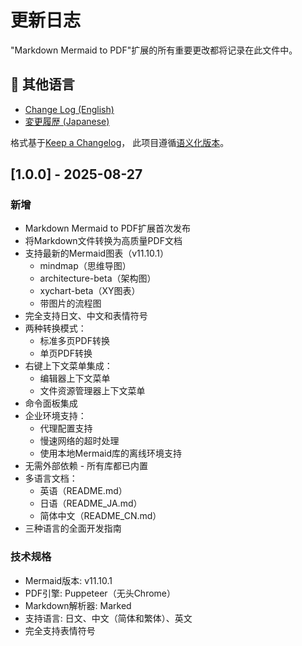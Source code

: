 # 更新日志

"Markdown Mermaid to PDF"扩展的所有重要更改都将记录在此文件中。

## 📖 其他语言

- [Change Log (English)](CHANGELOG.md)
- [変更履歴 (Japanese)](CHANGELOG_JA.md)

格式基于[Keep a Changelog](https://keepachangelog.com/en/1.0.0/)，
此项目遵循[语义化版本](https://semver.org/spec/v2.0.0.html)。

## [1.0.0] - 2025-08-27

### 新增
- Markdown Mermaid to PDF扩展首次发布
- 将Markdown文件转换为高质量PDF文档
- 支持最新的Mermaid图表（v11.10.1）
  - mindmap（思维导图）
  - architecture-beta（架构图）
  - xychart-beta（XY图表）
  - 带图片的流程图
- 完全支持日文、中文和表情符号
- 两种转换模式：
  - 标准多页PDF转换
  - 单页PDF转换
- 右键上下文菜单集成：
  - 编辑器上下文菜单
  - 文件资源管理器上下文菜单
- 命令面板集成
- 企业环境支持：
  - 代理配置支持
  - 慢速网络的超时处理
  - 使用本地Mermaid库的离线环境支持
- 无需外部依赖 - 所有库都已内置
- 多语言文档：
  - 英语（README.md）
  - 日语（README_JA.md）
  - 简体中文（README_CN.md）
- 三种语言的全面开发指南

### 技术规格
- Mermaid版本: v11.10.1
- PDF引擎: Puppeteer（无头Chrome）
- Markdown解析器: Marked
- 支持语言: 日文、中文（简体和繁体）、英文
- 完全支持表情符号
